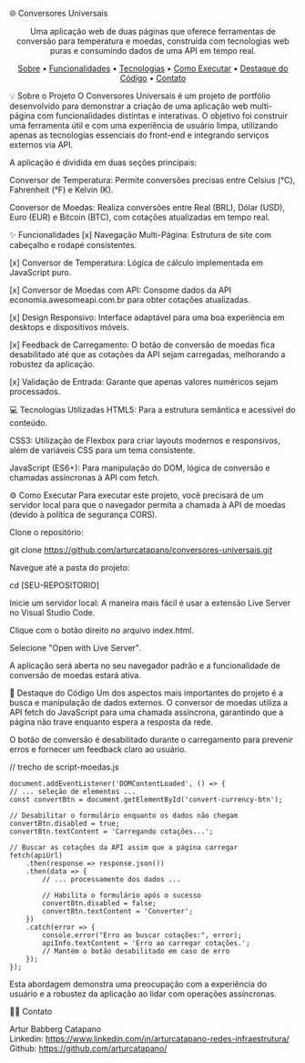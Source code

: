 🌐 Conversores Universais
<p align="center">
Uma aplicação web de duas páginas que oferece ferramentas de conversão para temperatura e moedas, construída com tecnologias web puras e consumindo dados de uma API em tempo real.
</p>

<p align="center">
<a href="#-sobre-o-projeto">Sobre</a> •
<a href="#-funcionalidades">Funcionalidades</a> •
<a href="#-tecnologias-utilizadas">Tecnologias</a> •
<a href="#-como-executar">Como Executar</a> •
<a href="#-destaque-do-código">Destaque do Código</a> •
<a href="#-contato">Contato</a>
</p>

💡 Sobre o Projeto
O Conversores Universais é um projeto de portfólio desenvolvido para demonstrar a criação de uma aplicação web multi-página com funcionalidades distintas e interativas. O objetivo foi construir uma ferramenta útil e com uma experiência de usuário limpa, utilizando apenas as tecnologias essenciais do front-end e integrando serviços externos via API.

A aplicação é dividida em duas seções principais:

Conversor de Temperatura: Permite conversões precisas entre Celsius (°C), Fahrenheit (°F) e Kelvin (K).

Conversor de Moedas: Realiza conversões entre Real (BRL), Dólar (USD), Euro (EUR) e Bitcoin (BTC), com cotações atualizadas em tempo real.

✨ Funcionalidades
[x] Navegação Multi-Página: Estrutura de site com cabeçalho e rodapé consistentes.

[x] Conversor de Temperatura: Lógica de cálculo implementada em JavaScript puro.

[x] Conversor de Moedas com API: Consome dados da API economia.awesomeapi.com.br para obter cotações atualizadas.

[x] Design Responsivo: Interface adaptável para uma boa experiência em desktops e dispositivos móveis.

[x] Feedback de Carregamento: O botão de conversão de moedas fica desabilitado até que as cotações da API sejam carregadas, melhorando a robustez da aplicação.

[x] Validação de Entrada: Garante que apenas valores numéricos sejam processados.

💻 Tecnologias Utilizadas
HTML5: Para a estrutura semântica e acessível do conteúdo.

CSS3: Utilização de Flexbox para criar layouts modernos e responsivos, além de variáveis CSS para um tema consistente.

JavaScript (ES6+): Para manipulação do DOM, lógica de conversão e chamadas assíncronas à API com fetch.

⚙️ Como Executar
Para executar este projeto, você precisará de um servidor local para que o navegador permita a chamada à API de moedas (devido à política de segurança CORS).

Clone o repositório:

git clone https://github.com/arturcatapano/conversores-universais.git

Navegue até a pasta do projeto:

cd [SEU-REPOSITORIO]

Inicie um servidor local:
A maneira mais fácil é usar a extensão Live Server no Visual Studio Code.

Clique com o botão direito no arquivo index.html.

Selecione "Open with Live Server".

A aplicação será aberta no seu navegador padrão e a funcionalidade de conversão de moedas estará ativa.

🧠 Destaque do Código
Um dos aspectos mais importantes do projeto é a busca e manipulação de dados externos. O conversor de moedas utiliza a API fetch do JavaScript para uma chamada assíncrona, garantindo que a página não trave enquanto espera a resposta da rede.

O botão de conversão é desabilitado durante o carregamento para prevenir erros e fornecer um feedback claro ao usuário.

// trecho de script-moedas.js

    document.addEventListener('DOMContentLoaded', () => {
    // ... seleção de elementos ...
    const convertBtn = document.getElementById('convert-currency-btn');

    // Desabilitar o formulário enquanto os dados não chegam
    convertBtn.disabled = true;
    convertBtn.textContent = 'Carregando cotações...';

    // Buscar as cotações da API assim que a página carregar
    fetch(apiUrl)
        .then(response => response.json())
        .then(data => {
            // ... processamento dos dados ...
            
            // Habilita o formulário após o sucesso
            convertBtn.disabled = false;
            convertBtn.textContent = 'Converter';
        })
        .catch(error => {
            console.error("Erro ao buscar cotações:", error);
            apiInfo.textContent = 'Erro ao carregar cotações.';
            // Mantém o botão desabilitado em caso de erro
        });
    });

Esta abordagem demonstra uma preocupação com a experiência do usuário e a robustez da aplicação ao lidar com operações assíncronas.

👨‍💻 Contato  

Artur Babberg Catapano  
Linkedin: https://www.linkedin.com/in/arturcatapano-redes-infraestrutura/
Github: https://github.com/arturcatapano/
